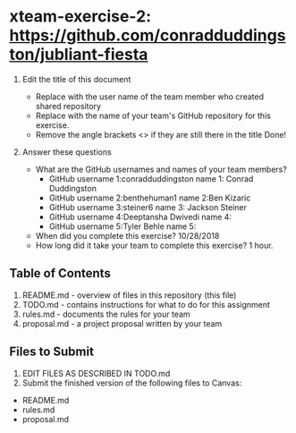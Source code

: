 # xteam-exercise-2: https://github.com/conradduddingston/jubliant-fiesta

1. Edit the title of this document
   * Replace <UserName> with the user name of the team member who created shared repository
   * Replace <GitHubRepositoryName> with the name of your team's GitHub repository for this exercise.
   * Remove the angle brackets <> if they are still there in the title
  Done!

2. Answer these questions
   * What are the GitHub usernames and names of your team members?
       * GitHub username 1:conradduddingston      name 1: Conrad Duddingston
       * GitHub username 2:benthehuman1       name 2:Ben Kizaric
       * GitHub username 3:steiner6    name 3: Jackson Steiner
       * GitHub username 4:Deeptansha Dwivedi       name 4:
       * GitHub username 5:Tyler Behle       name 5:
   * When did you complete this exercise?
   10/28/2018
   * How long did it take your team to complete this exercise? 
   1 hour.

## Table of Contents

1. README.md - overview of files in this repository (this file)
2. TODO.md - contains instructions for what to do for this assignment
3. rules.md - documents the rules for your team
4. proposal.md - a project proposal written by your team

## Files to Submit

1. EDIT FILES AS DESCRIBED IN TODO.md
2. Submit the finished version of the following files to Canvas:

* README.md
* rules.md
* proposal.md
